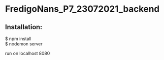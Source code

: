 # FredigoNans_P7_23072021_backend

## Installation:   

$ npm install    
$ nodemon server    

run on localhost 8080


